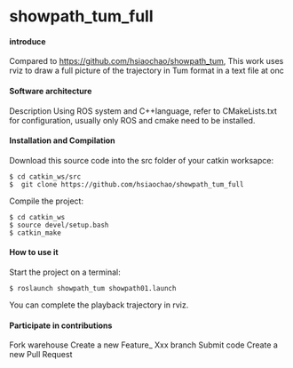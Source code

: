 #  showpath_tum_full

#### introduce
Compared to https://github.com/hsiaochao/showpath_tum,
This work uses rviz to draw a full picture of the trajectory in Tum format in a text file at onc
#### Software architecture
Description Using ROS system and C++language, refer to CMakeLists.txt for configuration, usually only ROS and cmake need to be installed.

#### Installation and Compilation
Download this source code into the src folder of your catkin worksapce:
```
$ cd catkin_ws/src
$  git clone https://github.com/hsiaochao/showpath_tum_full
```
Compile the project:
```
$ cd catkin_ws
$ source devel/setup.bash
$ catkin_make
```
#### How to use it

Start the project on a terminal:
```
$ roslaunch showpath_tum showpath01.launch
```
You can complete the playback trajectory in rviz.
#### Participate in contributions

Fork warehouse
Create a new Feature_ Xxx branch
Submit code
Create a new Pull Request
